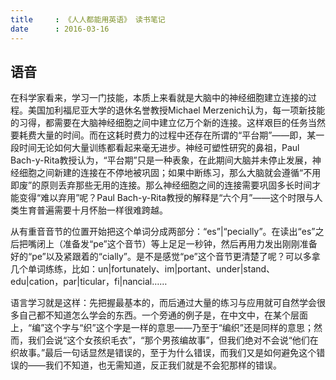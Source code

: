 ```yaml
---
title     : 《人人都能用英语》 读书笔记
date      : 2016-03-16
---
```



## 语音
在科学家看来，学习一门技能，本质上来看就是大脑中的神经细胞建立连接的过程。美国加利福尼亚大学的退休名誉教授Michael Merzenich认为，每一项新技能的习得，都需要在大脑神经细胞之间中建立亿万个新的连接。这样艰巨的任务当然要耗费大量的时间。而在这耗时费力的过程中还存在所谓的“平台期”——即，某一段时间无论如何大量训练都看起来毫无进步。神经可塑性研究的鼻祖，Paul Bach-y-Rita教授认为，“平台期”只是一种表象，在此期间大脑并未停止发展，神经细胞之间新建的连接在不停地被巩固；如果中断练习，那么大脑就会遵循“不用即废”的原则丢弃那些无用的连接。那么神经细胞之间的连接需要巩固多长时间才能变得“难以弃用”呢？Paul Bach-y-Rita教授的解释是“六个月”——这个时限与人类生育普遍需要十月怀胎一样很难跨越。


从有重音音节的位置开始把这个单词分成两部分：“es”|“pecially”。在读出“es”之后把嘴闭上（准备发“pe”这个音节）等上足足一秒钟，然后再用力发出刚刚准备好的“pe”以及紧跟着的“cially”。是不是感觉“pe”这个音节更清楚了呢？可以多拿几个单词练练，比如：un|fortunately、im|portant、under|stand、edu|cation，par|ticular，fi|nancial……


语言学习就是这样：先把握最基本的，而后通过大量的练习与应用就可自然学会很多自己都不知道怎么学会的东西。一个旁通的例子是，在中文中，在某个层面上，“编”这个字与“织”这个字是一样的意思——乃至于“编织”还是同样的意思；然而，我们会说“这个女孩织毛衣”，“那个男孩编故事”，但我们绝对不会说“他们在织故事。”最后一句话显然是错误的，至于为什么错误，而我们又是如何避免这个错误的——我们不知道，也无需知道，反正我们就是不会犯那样的错误。
